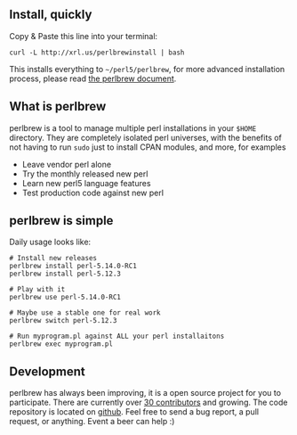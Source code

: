 ## Install, quickly

Copy & Paste this line into your terminal:

    curl -L http://xrl.us/perlbrewinstall | bash

This installs everything to `~/perl5/perlbrew`, for more advanced installation process,
please read [the perlbrew document](http://beta.metacpan.org/module/App::perlbrew).

## What is perlbrew

perlbrew is a tool to manage multiple perl installations in your
`$HOME` directory. They are completely isolated perl universes, with
the benefits of not having to run `sudo` just to install CPAN modules,
and more, for examples

- Leave vendor perl alone
- Try the monthly released new perl
- Learn new perl5 language features
- Test production code against new perl

## perlbrew is simple

Daily usage looks like:

    # Install new releases
    perlbrew install perl-5.14.0-RC1
    perlbrew install perl-5.12.3
   
    # Play with it
    perlbrew use perl-5.14.0-RC1

    # Maybe use a stable one for real work
    perlbrew switch perl-5.12.3

    # Run myprogram.pl against ALL your perl installaitons
    perlbrew exec myprogram.pl

## Development

perlbrew has always been improving, it is a open source project for
you to participate.  There are currently over [30
contributors](https://github.com/gugod/App-perlbrew/contributors) and
growing.
The code repository is located on [github](https://github.com/gugod/App-perlbrew).
Feel free to send a bug report, a pull request, or anything. Event a beer can help :)
